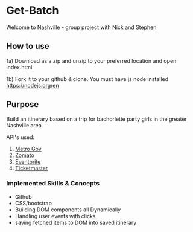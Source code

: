 # Get-Batch
Welcome to Nashville - group project with Nick and Stephen

## How to use

1a) Download as a zip and unzip to your preferred location and open index.html

1b) Fork it to your github & clone. You must have js node installed https://nodejs.org/en

## Purpose

Build an itinerary based on a trip for bachorlette party girls in the greater Nashville area. 

API's used:
1. [Metro Gov](https://dev.socrata.com/foundry/data.nashville.gov/xbru-cfzi)
1. [Zomato](https://developers.zomato.com/api)
1. [Eventbrite](https://www.eventbrite.com/developer/v3/)
1. [Ticketmaster](https://developer.ticketmaster.com/products-and-docs/apis/getting-started/)

### Implemented Skills & Concepts

- Github
- CSS/bootstrap
- Building DOM components all Dynamically
- Handling user events with clicks
- saving fetched items to DOM into saved itinerary